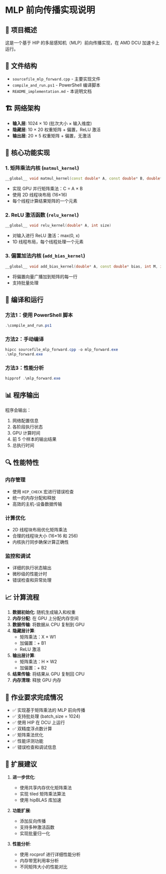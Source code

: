 # MLP 前向传播实现说明

## 🎯 项目概述
这是一个基于 HIP 的多层感知机（MLP）前向传播实现，在 AMD DCU 加速卡上运行。

## 📁 文件结构
- `sourcefile_mlp_forward.cpp` - 主要实现文件
- `compile_and_run.ps1` - PowerShell 编译脚本
- `README_implementation.md` - 本说明文档

## 🏗️ 网络架构
- **输入层**: 1024 × 10 (批次大小 × 输入维度)
- **隐藏层**: 10 × 20 权重矩阵 + 偏置，ReLU 激活
- **输出层**: 20 × 5 权重矩阵 + 偏置，无激活

## 🔧 核心功能实现

### 1. 矩阵乘法内核 (`matmul_kernel`)
```cpp
__global__ void matmul_kernel(const double* A, const double* B, double* C, int M, int N, int K)
```
- 实现 GPU 并行矩阵乘法：C = A × B
- 使用 2D 线程块布局 (16×16)
- 每个线程计算结果矩阵的一个元素

### 2. ReLU 激活函数 (`relu_kernel`)
```cpp
__global__ void relu_kernel(double* A, int size)
```
- 对输入进行 ReLU 激活：max(0, x)
- 1D 线程布局，每个线程处理一个元素

### 3. 偏置加法内核 (`add_bias_kernel`)
```cpp
__global__ void add_bias_kernel(double* A, const double* bias, int M, int N)
```
- 将偏置向量广播加到矩阵的每一行
- 支持批量处理

## 🚀 编译和运行

### 方法1：使用 PowerShell 脚本
```powershell
.\compile_and_run.ps1
```

### 方法2：手动编译
```powershell
hipcc sourcefile_mlp_forward.cpp -o mlp_forward.exe
.\mlp_forward.exe
```

### 方法3：性能分析
```powershell
hipprof .\mlp_forward.exe
```

## 📊 程序输出
程序会输出：
1. 网络配置信息
2. 各阶段执行状态
3. GPU 计算时间
4. 前 5 个样本的输出结果
5. 总执行时间

## 🔍 性能特性

### 内存管理
- 使用 `HIP_CHECK` 宏进行错误检查
- 统一的内存分配和释放
- 高效的主机-设备数据传输

### 计算优化
- 2D 线程块布局优化矩阵乘法
- 合理的线程块大小 (16×16 和 256)
- 内核执行同步确保计算正确性

### 监控和调试
- 详细的执行状态输出
- 微秒级的性能计时
- 错误检查和异常处理

## 📈 计算流程
1. **数据初始化**: 随机生成输入和权重
2. **内存分配**: 在 GPU 上分配内存空间
3. **数据传输**: 将数据从 CPU 复制到 GPU
4. **隐藏层计算**: 
   - 矩阵乘法：X × W1
   - 加偏置：+ B1
   - ReLU 激活
5. **输出层计算**:
   - 矩阵乘法：H × W2
   - 加偏置：+ B2
6. **结果传输**: 将结果从 GPU 复制回 CPU
7. **内存清理**: 释放 GPU 内存

## 🎯 作业要求完成情况
- ✅ 实现基于矩阵乘法的 MLP 前向传播
- ✅ 支持批处理 (batch_size = 1024)
- ✅ 使用 HIP 在 DCU 上运行
- ✅ 双精度浮点数计算
- ✅ 矩阵乘法优化
- ✅ 性能评测功能
- ✅ 错误检查和调试信息

## 🔧 扩展建议
1. **进一步优化**:
   - 使用共享内存优化矩阵乘法
   - 实现 tiled 矩阵乘法算法
   - 使用 hipBLAS 库加速

2. **功能扩展**:
   - 添加反向传播
   - 支持多种激活函数
   - 实现批量归一化

3. **性能分析**:
   - 使用 rocprof 进行详细性能分析
   - 内存带宽利用率分析
   - 不同矩阵大小的性能对比
